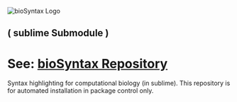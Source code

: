 ![bioSyntax Logo](https://github.com/bioSyntax/bioSyntax/raw/master/bioSyntax_logo.png)

## ( sublime Submodule )

# See: [bioSyntax Repository](https://github.com/bioSyntax/bioSyntax)

Syntax highlighting for computational biology (in sublime). This repository is for automated installation in package control only.

